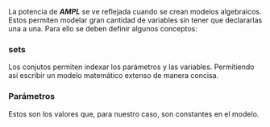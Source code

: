 La potencia de _**AMPL**_ se ve reflejada cuando se crean modelos algebraicos. Estos permiten modelar gran cantidad de variables sin tener que declararlas una a una. Para ello se deben definir algunos conceptos:

### sets
Los conjutos permiten indexar los parámetros y las variables. Permitiendo así escribir un modelo matemático extenso de manera concisa. 

### Parámetros
Estos son los valores que, para nuestro caso, son constantes en el modelo. 


